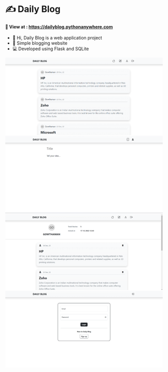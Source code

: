 # ✍️ Daily Blog
#### 🚀 View at : https://dailyblog.pythonanywhere.com 
- 👋 Hi, Daily Blog is a web application project
- 🏬 Simple blogging website
- 💻 Developed using Flask and SQLite
<link href="https://cdn.jsdelivr.net/npm/bootstrap@5.3.0-alpha1/dist/css/bootstrap.min.css" rel="stylesheet" integrity="sha384-GLhlTQ8iRABdZLl6O3oVMWSktQOp6b7In1Zl3/Jr59b6EGGoI1aFkw7cmDA6j6gD" crossorigin="anonymous">
<div style="row">
    <img src="./static/img/1.png" class="col-12 col-md-6">
    <img src="./static/img/2.png" class="col-12 col-md-6">
    <img src="./static/img/3.png" class="col-12 col-md-6">
    <img src="./static/img/4.png" class="col-12 col-md-6">
</div>